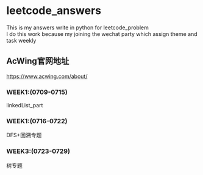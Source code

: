 # leetcode_answers
This is my answers write in python for leetcode_problem<br>
I do this work because my joining the wechat party which assign theme and task weekly<br>
## AcWing官网地址
  https://www.acwing.com/about/
  
### WEEK1:(0709-0715)
  linkedList_part
### WEEK1:(0716-0722)
  DFS+回溯专题
### WEEK3:(0723-0729)
  树专题
